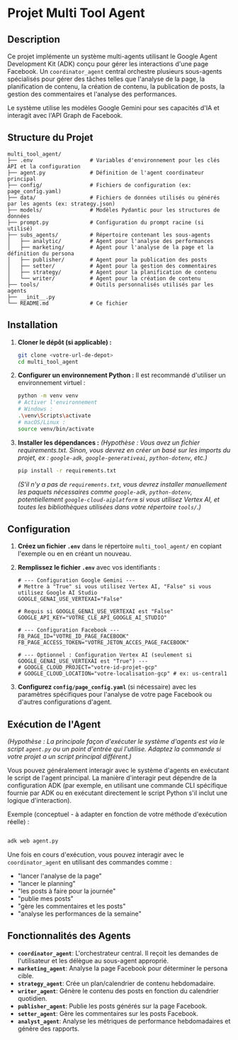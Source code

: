 # Projet Multi Tool Agent

## Description

Ce projet implémente un système multi-agents utilisant le Google Agent Development Kit (ADK) conçu pour gérer les interactions d'une page Facebook. Un `coordinator_agent` central orchestre plusieurs sous-agents spécialisés pour gérer des tâches telles que l'analyse de la page, la planification de contenu, la création de contenu, la publication de posts, la gestion des commentaires et l'analyse des performances.

Le système utilise les modèles Google Gemini pour ses capacités d'IA et interagit avec l'API Graph de Facebook.

## Structure du Projet

```
multi_tool_agent/
├── .env                  # Variables d'environnement pour les clés API et la configuration
├── agent.py              # Définition de l'agent coordinateur principal
├── config/               # Fichiers de configuration (ex: page_config.yaml)
├── data/                 # Fichiers de données utilisés ou générés par les agents (ex: strategy.json)
├── models/               # Modèles Pydantic pour les structures de données
├── prompt.py             # Configuration du prompt racine (si utilisé)
├── subs_agents/          # Répertoire contenant les sous-agents
│   ├── analytic/         # Agent pour l'analyse des performances
│   ├── marketing/        # Agent pour l'analyse de la page et la définition du persona
│   ├── publisher/        # Agent pour la publication des posts
│   ├── setter/           # Agent pour la gestion des commentaires
│   ├── strategy/         # Agent pour la planification de contenu
│   └── writer/           # Agent pour la création de contenu
├── tools/                # Outils personnalisés utilisés par les agents
├── __init__.py
└── README.md             # Ce fichier
```

## Installation

1.  **Cloner le dépôt (si applicable) :**
    ```bash
    git clone <votre-url-de-depot>
    cd multi_tool_agent
    ```
2.  **Configurer un environnement Python :**
    Il est recommandé d'utiliser un environnement virtuel :
    ```bash
    python -m venv venv
    # Activer l'environnement
    # Windows :
    .\venv\Scripts\activate
    # macOS/Linux :
    source venv/bin/activate
    ```
3.  **Installer les dépendances :**
    *(Hypothèse : Vous avez un fichier requirements.txt. Sinon, vous devrez en créer un basé sur les imports du projet, ex : `google-adk`, `google-generativeai`, `python-dotenv`, etc.)*
    ```bash
    pip install -r requirements.txt
    ```
    *(S'il n'y a pas de `requirements.txt`, vous devrez installer manuellement les paquets nécessaires comme `google-adk`, `python-dotenv`, potentiellement `google-cloud-aiplatform` si vous utilisez Vertex AI, et toutes les bibliothèques utilisées dans votre répertoire `tools/`.)*

## Configuration

1.  **Créez un fichier `.env`** dans le répertoire `multi_tool_agent/` en copiant l'exemple ou en en créant un nouveau.
2.  **Remplissez le fichier `.env`** avec vos identifiants :

    ```dotenv
    # --- Configuration Google Gemini ---
    # Mettre à "True" si vous utilisez Vertex AI, "False" si vous utilisez Google AI Studio
    GOOGLE_GENAI_USE_VERTEXAI="False"

    # Requis si GOOGLE_GENAI_USE_VERTEXAI est "False"
    GOOGLE_API_KEY="VOTRE_CLE_API_GOOGLE_AI_STUDIO"

    # --- Configuration Facebook ---
    FB_PAGE_ID="VOTRE_ID_PAGE_FACEBOOK"
    FB_PAGE_ACCESS_TOKEN="VOTRE_JETON_ACCES_PAGE_FACEBOOK"

    # --- Optionnel : Configuration Vertex AI (seulement si GOOGLE_GENAI_USE_VERTEXAI est "True") ---
    # GOOGLE_CLOUD_PROJECT="votre-id-projet-gcp"
    # GOOGLE_CLOUD_LOCATION="votre-localisation-gcp" # ex: us-central1
    ```

3.  **Configurez `config/page_config.yaml`** (si nécessaire) avec les paramètres spécifiques pour l'analyse de votre page Facebook ou d'autres configurations d'agent.

## Exécution de l'Agent

*(Hypothèse : La principale façon d'exécuter le système d'agents est via le script `agent.py` ou un point d'entrée qui l'utilise. Adaptez la commande si votre projet a un script principal différent.)*

Vous pouvez généralement interagir avec le système d'agents en exécutant le script de l'agent principal. La manière d'interagir peut dépendre de la configuration ADK (par exemple, en utilisant une commande CLI spécifique fournie par ADK ou en exécutant directement le script Python s'il inclut une logique d'interaction).

Exemple (conceptuel - à adapter en fonction de votre méthode d'exécution réelle) :
```bash

adk web agent.py
```

Une fois en cours d'exécution, vous pouvez interagir avec le `coordinator_agent` en utilisant des commandes comme :
*   "lancer l'analyse de la page"
*   "lancer le planning"
*   "les posts à faire pour la journée"
*   "publie mes posts"
*   "gère les commentaires et les posts"
*   "analyse les performances de la semaine"

## Fonctionnalités des Agents

*   **`coordinator_agent`**: L'orchestrateur central. Il reçoit les demandes de l'utilisateur et les délègue au sous-agent approprié.
*   **`marketing_agent`**: Analyse la page Facebook pour déterminer le persona cible.
*   **`strategy_agent`**: Crée un plan/calendrier de contenu hebdomadaire.
*   **`writer_agent`**: Génère le contenu des posts en fonction du calendrier quotidien.
*   **`publisher_agent`**: Publie les posts générés sur la page Facebook.
*   **`setter_agent`**: Gère les commentaires sur les posts Facebook.
*   **`analyst_agent`**: Analyse les métriques de performance hebdomadaires et génère des rapports.
